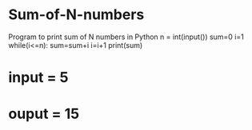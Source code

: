 # Sum-of-N-numbers
Program to print sum of N numbers in Python
n = int(input())
sum=0
i=1
while(i<=n):
	sum=sum+i 
	i=i+1
print(sum)

# input = 5
# ouput = 15

